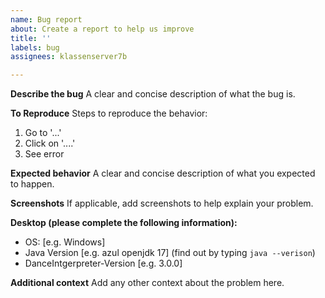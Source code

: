 ```yaml
---
name: Bug report
about: Create a report to help us improve
title: ''
labels: bug
assignees: klassenserver7b

---
```


**Describe the bug**
A clear and concise description of what the bug is.

**To Reproduce**
Steps to reproduce the behavior:
1. Go to '...'
2. Click on '....'
4. See error

**Expected behavior**
A clear and concise description of what you expected to happen.

**Screenshots**
If applicable, add screenshots to help explain your problem.

**Desktop (please complete the following information):**
 - OS: [e.g. Windows]
 - Java Version [e.g. azul openjdk 17] (find out by typing `java --verison`)
 - DanceIntgerpreter-Version [e.g. 3.0.0]

**Additional context**
Add any other context about the problem here.
